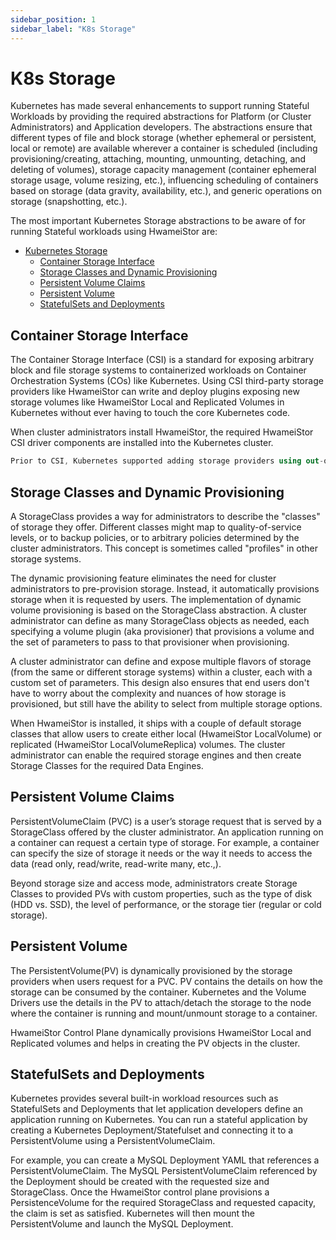 ```yaml
---
sidebar_position: 1
sidebar_label: "K8s Storage"
---
```


# K8s Storage

Kubernetes has made several enhancements to support running Stateful Workloads
by providing the required abstractions for Platform (or Cluster Administrators)
and Application developers. The abstractions ensure that different types of file
and block storage (whether ephemeral or persistent, local or remote) are available
wherever a container is scheduled (including provisioning/creating, attaching,
mounting, unmounting, detaching, and deleting of volumes), storage capacity management
(container ephemeral storage usage, volume resizing, etc.), influencing scheduling of
containers based on storage (data gravity, availability, etc.), and generic operations
on storage (snapshotting, etc.).

The most important Kubernetes Storage abstractions to be aware of for running Stateful
workloads using HwameiStor are:

- [Kubernetes Storage](#kubernetes-storage)
  - [Container Storage Interface](#container-storage-interface)
  - [Storage Classes and Dynamic Provisioning](#storage-classes-and-dynamic-provisioning)
  - [Persistent Volume Claims](#persistent-volume-claims)
  - [Persistent Volume](#persistent-volume)
  - [StatefulSets and Deployments](#statefulsets-and-deployments)

## Container Storage Interface

The Container Storage Interface (CSI) is a standard for exposing arbitrary block and
file storage systems to containerized workloads on Container Orchestration Systems (COs)
like Kubernetes. Using CSI third-party storage providers like HwameiStor can write and
deploy plugins exposing new storage volumes like HwameiStor Local and Replicated Volumes
in Kubernetes without ever having to touch the core Kubernetes code.

When cluster administrators install HwameiStor, the required HwameiStor CSI driver
components are installed into the Kubernetes cluster.

```csharp
Prior to CSI, Kubernetes supported adding storage providers using out-of-tree provisioners referred to as external provisioners. And Kubernetes in-tree volumes pre-date the external provisioners. There is an ongoing effort in the Kubernetes community to deprecate in-tree volumes with CSI based volumes.
```

## Storage Classes and Dynamic Provisioning

A StorageClass provides a way for administrators to describe the "classes" of storage
they offer. Different classes might map to quality-of-service levels, or to backup
policies, or to arbitrary policies determined by the cluster administrators. This
concept is sometimes called "profiles" in other storage systems.

The dynamic provisioning feature eliminates the need for cluster administrators
to pre-provision storage. Instead, it automatically provisions storage when it
is requested by users. The implementation of dynamic volume provisioning is based
on the StorageClass abstraction. A cluster administrator can define as many
StorageClass objects as needed, each specifying a volume plugin (aka provisioner)
that provisions a volume and the set of parameters to pass to that provisioner when provisioning.

A cluster administrator can define and expose multiple flavors of storage
(from the same or different storage systems) within a cluster, each with a custom
set of parameters. This design also ensures that end users don't have to worry about
the complexity and nuances of how storage is provisioned, but still have the ability
to select from multiple storage options.

When HwameiStor is installed, it ships with a couple of default storage classes that
allow users to create either local (HwameiStor LocalVolume) or replicated
(HwameiStor LocalVolumeReplica) volumes. The cluster administrator can enable the
required storage engines and then create Storage Classes for the required Data Engines.

## Persistent Volume Claims

PersistentVolumeClaim (PVC) is a user’s storage request that is served by a StorageClass
offered by the cluster administrator. An application running on a container can request
a certain type of storage. For example, a container can specify the size of storage it
needs or the way it needs to access the data (read only, read/write, read-write many, etc.,).

Beyond storage size and access mode, administrators create Storage Classes to provided PVs
with custom properties, such as the type of disk (HDD vs. SSD), the level of performance,
or the storage tier (regular or cold storage).

## Persistent Volume

The PersistentVolume(PV) is dynamically provisioned by the storage providers when users
request for a PVC. PV contains the details on how the storage can be consumed by the
container. Kubernetes and the Volume Drivers use the details in the PV to attach/detach
the storage to the node where the container is running and mount/unmount storage to a container.

HwameiStor Control Plane dynamically provisions HwameiStor Local and Replicated volumes
and helps in creating the PV objects in the cluster.

## StatefulSets and Deployments

Kubernetes provides several built-in workload resources such as StatefulSets and Deployments
that let application developers define an application running on Kubernetes. You can run a
stateful application by creating a Kubernetes Deployment/Statefulset and connecting it to
a PersistentVolume using a PersistentVolumeClaim.

For example, you can create a MySQL Deployment YAML that references a PersistentVolumeClaim.
The MySQL PersistentVolumeClaim referenced by the Deployment should be created with the
requested size and StorageClass. Once the HwameiStor control plane provisions a PersistenceVolume
for the required StorageClass and requested capacity, the claim is set as satisfied. Kubernetes
will then mount the PersistentVolume and launch the MySQL Deployment.
